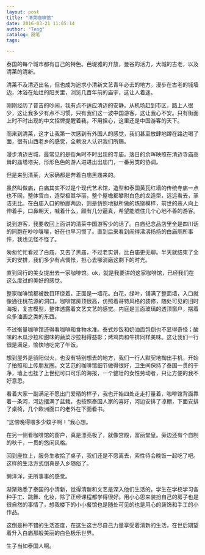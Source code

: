 ```yaml
---
layout: post
title: "清莱咖啡馆"
date: 2016-03-21 11:05:14
author: "Teng"
catalog: 随笔
tags: 

---
```

泰国的每个城市都有自己的特色。芭堤雅的开放，曼谷的活力，大城的古老，以及清莱的清新。

清莱不及清迈出名，但也成为追求小清新文艺青年必去的地方。漫步在古老的城墙边，沐浴在灿烂的阳关里，浏览几百年前的庙宇，这让人着迷。

刚刚经历了普吉的吵闹，我有点不适应清迈的安静。从机场赶到市区，路上人很少，这让我多少有点不习惯，只有我们这一波中国游客，这让我心不安。只有街面上时不时出现的中文招牌提醒着我，不用担心，这里还是中国游客的天下。

而来到清莱，这才让我第一次感到有外国人的感觉，我们甚至放肆地蹲在路边喝了面，很有山西老乡的感觉，全赖没人认识我们所赐。

漫步清迈古城，最常见的是街角时不时出现的寺庙。落日的余晖映照在清迈寺庙高耸的庙塔塔尖，形形色色的游人进进出出庙门，一番另类的协调。

但是来到清莱，大家确都是奔着白庙黑庙来的。

虽然叫做庙，白庙其实不过是个现代艺术馆，造型和泰国黄瓦红墙的传统寺庙一点也不同，整体雪白，造型极其华丽，整个屋檐都攀附白色的龙造型，远远看去，圣洁无比。在白庙入口的桥廊两边，则是仿照地狱所做的炼狱模样，前世的恶人向上伸着手，口鼻朝天，喊着什么，颇有几分逼真，希望能唬住几个心地不善的游客。

说到游客，我要收回上面讲的清莱中国游客少的话了。白庙纪念品店里全是四川话的同胞在吵吵嚷嚷，好在也早习惯了。直到后来看到闹得沸沸扬扬的白庙厕所事件，我也见怪不怪了。

匆匆忙忙看过了白庙，又去了黑庙，不过老实讲，比白庙更无聊。半天就结束了全天的安排，我们多少有点惆怅，担心去哪消磨这剩下的时光。

直到同行的美女提出去一家咖啡馆。ok，就是我要讲的这家咖啡馆，已经我们在这么度过的美好的感觉。

整家咖啡馆都被数目环绕着，正面是一墙花。白花，绿叶，铺满了整面墙，入口就像通往桃花源的洞口。咖啡馆房顶很高，仿照着哥特风格的装修，随处可见的旧时海报，复古模型，整体透露着文艺文艺的感觉。内庭是三面玻璃的透顶窗户，摆着众多油画之类的东西。

不过衡量咖啡馆还得看咖啡和食物水准。泰式炒饭和奶油面包倒也不显得奇怪；酸味的木瓜沙拉和甜味的蔬菜沙拉相得益彰；烤鸡肉和牛排同样美味。这让我们一行很是满足，愉快地吃完了午饭。

想到屋外是骄阳似火，也没有特别想去的地方，我们一行人默契地掏出手机，开始了拍照和上传朋友圈。文艺范的咖啡馆细节做得很好，卫生间保持了泰国一贯的干净，墙上也挂了上世纪可口可乐的海报，一个健壮的女性劳动者，只让方便的我不好意思。

看着大家一副满足不愿出门爱晒的样子，我也开始四处走走打量着，咖啡馆背面靠着一条河，河边摆满了盆栽，也按照泰国人家的喜好，河边安排了凉棚，下面安排了桌椅，几个欧洲面口的老外在下面看书。

“这傍晚得喂多少蚊子啊！”我心想。

在另一侧看咖啡馆的窗户，真是漂亮极了，就像宫殿，富丽堂皇。旁边还有个自制的秋千，一贯的悠闲风格。

回到座位上，服务生收拾了桌子，我们还是不愿离去，索性待会晚饭一起吃了吧。这样的生活方式倒真是入乡随俗了。

懒洋洋，无所事事的感觉。

渐渐熟悉了泰国的小清新，觉得清新和文艺是深入他们生活的。学生在学校学习各种手工、跳舞、化妆，除了正经课程都学得很好。用小心思来装扮自己的房子也是很自然的事情了，想我楼下的小小餐馆也是随处可见的也是用心的装饰和手工的小作品。

这倒是种不错的生活态度，在这生这世尽自己力量享受着清新的生活，在世后期望着升入白庙那般美丽的白色极乐世界。

生子当如泰国人啊。